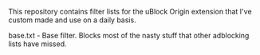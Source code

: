 This repository contains filter lists for the uBlock Origin extension that I've custom made and use on a daily basis. 

base.txt - Base filter. Blocks most of the nasty stuff that other adblocking lists have missed.
